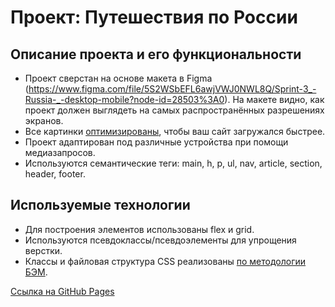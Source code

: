 # Проект: Путешествия по России

## Описание проекта и его функциональности
* Проект сверстан на основе макета в Figma (https://www.figma.com/file/5S2WSbEFL6awjVWJ0NWL8Q/Sprint-3_-Russia-_-desktop-mobile?node-id=28503%3A0). На макете видно, как проект должен выглядеть на самых распространённых разрешениях экранов.
* Все картинки [оптимизированы](https://tinypng.com/), чтобы ваш сайт загружался быстрее.
* Проект адаптирован под различные устройства при помощи медиазапросов.
* Используются семантические теги: main, h, p, ul, nav, article, section, header, footer.

## Используемые технологии
* Для построения элементов использованы flex и grid.
* Используются псевдоклассы/псевдоэлементы для упрощения верстки.
* Классы и файловая структура CSS реализованы [по методологии БЭМ](https://ru.bem.info/methodology/).



[Ссылка на GitHub Pages](https://raamat.github.io/russian-travel/)